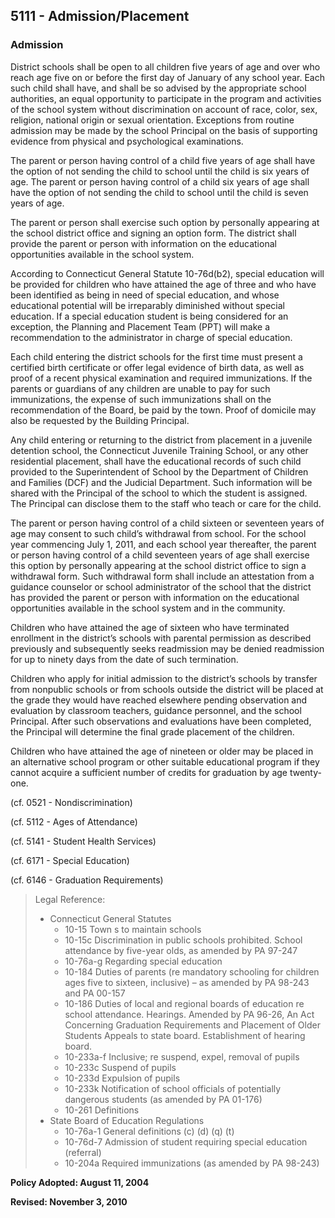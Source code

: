 ## 5111 - Admission/Placement

### Admission

District schools shall be open to all children five years of age and over who reach age five on or before the first day of January of any school year.  Each such child shall have, and shall be so advised by the appropriate school authorities, an equal opportunity to participate in the program and activities of the school system without discrimination on account of race, color, sex, religion, national origin or sexual orientation.  Exceptions from routine admission may be made by the school Principal on the basis of supporting evidence from physical and psychological examinations.

The parent or person having control of a child five years of age shall have the option of not sending the child to school until the child is six years of age.  The parent or person having control of a child six years of age shall have the option of not sending the child to school until the child is seven years of age.

The parent or person shall exercise such option by personally appearing at the school district office and signing an option form.  The district shall provide the parent or person with information on the educational opportunities available in the school system.

According to Connecticut General Statute 10-76d(b2), special education will be provided for children who have attained the age of three and who have been identified as being in need of special education, and whose educational potential will be irreparably diminished without special education.  If a special education student is being considered for an exception, the Planning and Placement Team (PPT) will make a recommendation to the administrator in charge of special education.

Each child entering the district schools for the first time must present a certified birth certificate or offer legal evidence of birth data, as well as proof of a recent physical examination and required immunizations.  If the parents or guardians of any children are unable to pay for such immunizations, the expense of such immunizations shall on the recommendation of the Board, be paid by the town.  Proof of domicile may also be requested by the Building Principal.

Any child entering or returning to the district from placement in a juvenile detention school, the Connecticut Juvenile Training School, or any other residential placement, shall have the educational records of such child provided to the Superintendent of School by the Department of Children and Families (DCF) and the Judicial Department.  Such information will be shared with the Principal of the school to which the student is assigned.  The Principal can disclose them to the staff who teach or care for the child.

The parent or person having control of a child sixteen or seventeen years of age may consent to such child’s withdrawal from school. For the school year commencing July 1, 2011, and each school year thereafter, the parent or person having control of a child seventeen years of age shall exercise this option by personally appearing at the school district office to sign a withdrawal form.  Such withdrawal form shall include an attestation from a guidance counselor or school administrator of the school that the district has provided the parent or person with information on the educational opportunities available in the school system and in the community.

Children who have attained the age of sixteen who have terminated enrollment in the district’s schools with parental permission as described previously and subsequently seeks readmission may be denied readmission for up to ninety days from the date of such termination.

Children who apply for initial admission to the district’s schools by transfer from nonpublic schools or from schools outside the district will be placed at the grade they would have reached elsewhere pending observation and evaluation by classroom teachers, guidance personnel, and the school Principal.  After such observations and evaluations have been completed, the Principal will determine the final grade placement of the children.

Children who have attained the age of nineteen or older may be placed in an alternative school program or other suitable educational program if they cannot acquire a sufficient number of credits for graduation by age twenty-one.

(cf. 0521 - Nondiscrimination)

(cf. 5112 - Ages of Attendance)

(cf. 5141 - Student Health Services)

(cf. 6171 - Special Education)

(cf. 6146 - Graduation Requirements)

> Legal Reference: 
> 
> * Connecticut General Statutes
>   * 10-15 Town s to maintain schools
>   * 10-15c Discrimination in public schools prohibited.  School attendance by five-year olds, as amended by PA 97-247
>   * 10-76a-g Regarding special education
>   * 10-184 Duties of parents (re mandatory schooling for children ages five to sixteen, inclusive) – as amended by PA 98-243 and PA 00-157
>   * 10-186 Duties of local and regional boards of education re school attendance. Hearings. Amended by PA 96-26, An Act Concerning Graduation Requirements and Placement of Older Students Appeals to state board. Establishment of hearing board.
>   * 10-233a-f Inclusive; re suspend, expel, removal of pupils
>   * 10-233c Suspend of pupils
>   * 10-233d Expulsion of pupils
>   * 10-233k Notification of school officials of potentially dangerous students (as amended by PA 01-176)
>   * 10-261 Definitions
> * State Board of Education Regulations
>   * 10-76a-1 General definitions (c) (d) (q) (t)
>   * 10-76d-7 Admission of student requiring special education (referral)
>   * 10-204a Required immunizations (as amended by PA 98-243)

**Policy Adopted:  August 11, 2004**

**Revised:  November 3, 2010**

